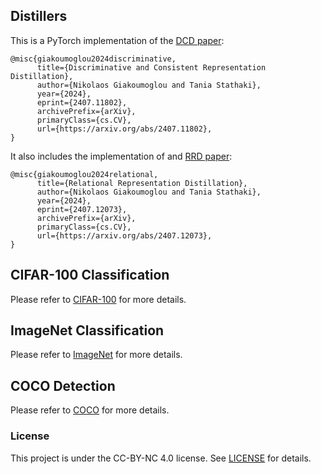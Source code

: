 ## Distillers

This is a PyTorch implementation of the [DCD paper](https://arxiv.org/abs/2407.11802):

```
@misc{giakoumoglou2024discriminative,
      title={Discriminative and Consistent Representation Distillation}, 
      author={Nikolaos Giakoumoglou and Tania Stathaki},
      year={2024},
      eprint={2407.11802},
      archivePrefix={arXiv},
      primaryClass={cs.CV},
      url={https://arxiv.org/abs/2407.11802}, 
}
```

It also includes the implementation of and [RRD paper](https://arxiv.org/abs/2407.12073):
```
@misc{giakoumoglou2024relational,
      title={Relational Representation Distillation}, 
      author={Nikolaos Giakoumoglou and Tania Stathaki},
      year={2024},
      eprint={2407.12073},
      archivePrefix={arXiv},
      primaryClass={cs.CV},
      url={https://arxiv.org/abs/2407.12073}, 
}
```

## CIFAR-100 Classification

Please refer to [CIFAR-100](https://github.com/giakoumoglou/distillers/tree/master/cifar) for more details.

## ImageNet Classification

Please refer to [ImageNet](https://github.com/giakoumoglou/distillers/tree/master/imagenet) for more details.

## COCO Detection

Please refer to [COCO](https://github.com/giakoumoglou/distillers/tree/master/detection) for more details.

### License

This project is under the CC-BY-NC 4.0 license. See [LICENSE](LICENSE) for details.